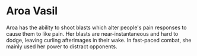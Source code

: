 # Aroa Vasil
Aroa has the ability to shoot blasts which alter people's pain responses to cause them to like pain. Her blasts are near-instantaneous and hard to dodge, leaving curling afterimages in their wake. In fast-paced combat, she mainly used her power to distract opponents.
